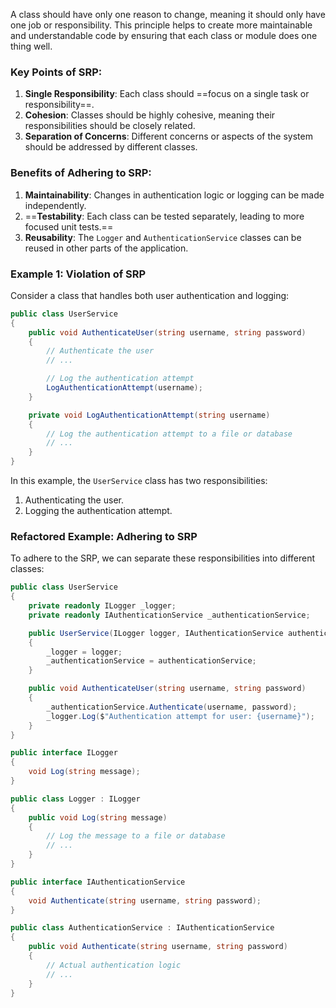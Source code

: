 A class should have only one reason to change, meaning it should only have one job or responsibility. This principle helps to create more maintainable and understandable code by ensuring that each class or module does one thing well.
### Key Points of SRP:
1. **Single Responsibility**: Each class should ==focus on a single task or responsibility==.
2. **Cohesion**: Classes should be highly cohesive, meaning their responsibilities should be closely related.
3. **Separation of Concerns**: Different concerns or aspects of the system should be addressed by different classes.
### Benefits of Adhering to SRP:
1. **Maintainability**: Changes in authentication logic or logging can be made independently.
2. ==**Testability**: Each class can be tested separately, leading to more focused unit tests.==
3. **Reusability**: The `Logger` and `AuthenticationService` classes can be reused in other parts of the application.
### Example 1: Violation of SRP
Consider a class that handles both user authentication and logging:
```csharp
public class UserService
{
    public void AuthenticateUser(string username, string password)
    {
        // Authenticate the user
        // ...

        // Log the authentication attempt
        LogAuthenticationAttempt(username);
    }

    private void LogAuthenticationAttempt(string username)
    {
        // Log the authentication attempt to a file or database
        // ...
    }
}
```

In this example, the `UserService` class has two responsibilities:
1. Authenticating the user.
2. Logging the authentication attempt.
### Refactored Example: Adhering to SRP
To adhere to the SRP, we can separate these responsibilities into different classes:
```csharp
public class UserService
{
    private readonly ILogger _logger;
    private readonly IAuthenticationService _authenticationService;

    public UserService(ILogger logger, IAuthenticationService authenticationService)
    {
        _logger = logger;
        _authenticationService = authenticationService;
    }

    public void AuthenticateUser(string username, string password)
    {
        _authenticationService.Authenticate(username, password);
        _logger.Log($"Authentication attempt for user: {username}");
    }
}

public interface ILogger
{
    void Log(string message);
}

public class Logger : ILogger
{
    public void Log(string message)
    {
        // Log the message to a file or database
        // ...
    }
}

public interface IAuthenticationService
{
    void Authenticate(string username, string password);
}

public class AuthenticationService : IAuthenticationService
{
    public void Authenticate(string username, string password)
    {
        // Actual authentication logic
        // ...
    }
}
```
